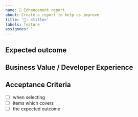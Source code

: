 ```yaml
---
name: 🎁 Enhancement report
about: Create a report to help us improve
title: '🎁: <title>'
labels: feature
assignees: ''
---
```


## Expected outcome

<!-- Short description -->

## Business Value / Developer Experience

<!-- Should give motivation for prioritization.
 Outcome measurement of delivered value. -->

## Acceptance Criteria

<!-- How to test -->

- [ ] when selecting
- [ ] items which covers
- [ ] the expected outcome
